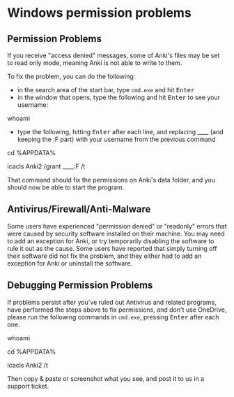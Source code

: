 # Windows permission problems

<!-- toc -->

## Permission Problems

If you receive "access denied" messages, some of Anki's files may be set to read only mode, meaning Anki is not able to write to them.

To fix the problem, you can do the following:

- in the search area of the start bar, type `cmd.exe` and hit <kbd>Enter</kbd>
- in the window that opens, type the following and hit <kbd>Enter</kbd> to see your username:

whoami

- type the following, hitting <kbd>Enter</kbd> after each line, and replacing ____ (and keeping the :F part) with your username from the previous command

cd %APPDATA%

icacls Anki2 /grant ____:F /t

That command should fix the permissions on Anki's data folder, and you should now be able to start the program.

## Antivirus/Firewall/Anti-Malware

Some users have experienced "permission denied" or "readonly" errors that were caused by security software installed on their machine. You may need to add an exception for Anki, or try temporarily disabling the software to rule it out as the cause. Some users have reported that simply turning off their software did not fix the problem, and they either had to add an exception for Anki or uninstall the software.

## Debugging Permission Problems

If problems persist after you've ruled out Antivirus and related programs, have performed the steps above to fix permissions, and don't use OneDrive, please run the following commands in `cmd.exe`, pressing <kbd>Enter</kbd> after each one.

whoami

cd %APPDATA%

icacls Anki2 /t

Then copy & paste or screenshot what you see, and post it to us in a support ticket.
